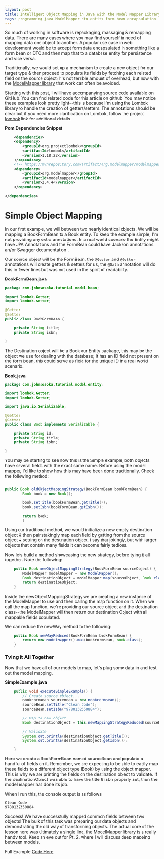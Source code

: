 ```yaml
---
layout: post
title: Intelligent Object Mapping in Java with the Model Mapper Library (Pt. 1)
tags: programming java ModelMapper dto entity form bean encapsulation
---
```


So much of working in software is repackaging, massaging & remapping data. There are many cases where you
may find yourself in need of mapping data one object to another. A popular use case in web development would 
be to accept form data encapsulated in something like a form bean or DTO and then map that to a database entity
for persistence and vice versa. 

Traditionally, we would set up a mechanism to create a new object for our target 
type & then proceed to populate its fields by fetching each related field on the source object; It's not terrible 
amount of overhead, but now with the [ModelMapper library](http://modelmapper.org/) that work can often be avoided.

Starting with this post, I will have accompanying source code available on GitHub. You can find related code for this
article [on github](https://github.com/johnsosoka/code-examples/tree/main/java/object-mapping). You may notice these 
examples look pretty light--this is because I'm using the Lombok library to handle the creation of getters/setters. The 
annotations should be clear but if you need more clarification on Lombok, follow the project [lombok](https://projectlombok.org/) 
link for additional details.

**Pom Dependencies Snippet**
```xml
    <dependencies>
    <dependency>
        <groupId>org.projectlombok</groupId>
        <artifactId>lombok</artifactId>
        <version>1.18.22</version>
    </dependency>
    <!-- https://mvnrepository.com/artifact/org.modelmapper/modelmapper -->
    <dependency>
        <groupId>org.modelmapper</groupId>
        <artifactId>modelmapper</artifactId>
        <version>2.4.4</version>
    </dependency>

</dependencies>
```

# Simple Object Mapping

In our first example, we will between two nearly identical objects. We will be mapping a BookFormBean to a Book entity. 
To keep the example simple, I'm not providing any extra annotations. In a real world scenario the Entity might have 
JPA Annotations and the FormBean could have Jackson annotations an/or Swagger documentation .

Our source object will be the FormBean, the `@Getter` and `@Setter` annotations will create getters & setters for us, 
the `@Data` annotation will do this in fewer lines but was not used in the spirit of readability.

**BookFormBean.java**
```java
package com.johnsosoka.tutorial.model.bean;

import lombok.Getter;
import lombok.Setter;

@Getter
@Setter
public class BookFormBean {

    private String title;
    private String isbn;

}
```

The Destination object will be a Book our Entity package, this may be the object we use for dealing with 
the database; It has an ID field not present on the form bean, this could serve as field for the unique ID in a real 
world scenario.

**Book.java**
```java
package com.johnsosoka.tutorial.model.entity;

import lombok.Getter;
import lombok.Setter;

import java.io.Serializable;

@Getter
@Setter
public class Book implements Serializable {

    private String id;
    private String title;
    private String isbn;

}
```

You may be starting to see how this is the Simple example, both objects have several fields with the exact same name.
Before using the model mapper, I'd like to show how this may have been done traditionally. Check the following method:

```java

public Book oldObjectMappingStrategy(BookFormBean bookFormBean) {
        Book book = new Book();

        book.setTitle(bookFormBean.getTitle());
        book.setIsbn(bookFormBean.getIsbn());

        return book;
        }

```

Using our traditional method, we would initialize a new empty destination object & then painstakingly map each field by
getting from the source object & setting on the destination object. I say that jokingly, but with larger objects that
contain many fields it can become fairly tedious.

Now lets build a method showcasing the new strategy, before tying it all together. Note the following: 

```java
    public Book newObjectMappingStrategy(BookFormBean sourceObject) {
        ModelMapper modelMapper = new ModelMapper();
        Book destinationObject = modelMapper.map(sourceObject, Book.class);
        return destinationObject;
    }
```

Inside the newObjectMappingStrategy we are creating a new instance of the ModelMapper to use and then calling the map function on it.
When we call the map function, we're providing our source object and the destination class--the ModelMapper will then
return our destination Object with all mappable fields populated. 

We can reduce the newWay method to the following:

```java
    public Book newWayReduced(BookFormBean bookFormBean) {
        return new ModelMapper().map(bookFormBean, Book.class);
    }
```

### Tying it All Together

Now that we have all of our models to map, let's plug some data in and test out the model mapping. 

**SimpleExample.java**
```java
    public void executeSimpleExample() {
        // Create source Object...
        BookFormBean sourceBean = new BookFormBean();
        sourceBean.setTitle("Clean Code");
        sourceBean.setIsbn("9780132350884");

        // Map to new object
        Book destinationObject = this.newMappingStrategyReduced(sourceBean);

        // Validate
        System.out.println(destinationObject.getTitle());
        System.out.println(destinationObject.getIsbn());

    }
```

Here we create a BookFormBean named sourceBean and populate a handful of fields on it. Remember, we are expecting to be
able to easily map these fields to a different object type (Book) by using the object mapper. This is why we are printing
the fields on the destination object to validate. If the destinationObject was able to have the title & isbn properly set, 
then the model mapper has done its job.

When I run this, the console output is as follows:

```shell
Clean Code
9780132350884
```

Success! We have successfully mapped common fields between two objects! The bulk of this task was preparing our data
objects and demonstrating the old way of transforming objects. The actual core of the lesson here was ultimately a single
line, the ModelMapper library is a really handy tool. Keep an eye out for Pt. 2, where I will discuss deep mapping between
models. 

Full Example [Code Here](https://github.com/johnsosoka/code-examples/tree/main/java/object-mapping)